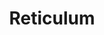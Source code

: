 ---
cc-type: constellation
title: "Reticulum"
hashtag: reticulum
borders:
  - Dorado
  - Horologium
  - Hydrus
subdivision-of:
  - southern celestial hemisphere
tags:
  - Constellation
---
